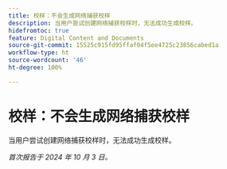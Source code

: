 ```yaml
---
title: 校样：不会生成网络捕获校样
description: 当用户尝试创建网络捕获校样时，无法成功生成校样。
hidefromtoc: true
feature: Digital Content and Documents
source-git-commit: 15525c915fd95ffaf04f5ee4725c23856cabed1a
workflow-type: ht
source-wordcount: '46'
ht-degree: 100%

---
```



# 校样：不会生成网络捕获校样

当用户尝试创建网络捕获校样时，无法成功生成校样。

_首次报告于 2024 年 10 月 3 日。_
